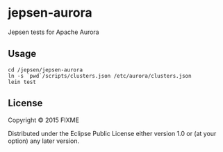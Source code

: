 # jepsen-aurora

Jepsen tests for Apache Aurora

## Usage

```
cd /jepsen/jepsen-aurora
ln -s `pwd`/scripts/clusters.json /etc/aurora/clusters.json
lein test
```

## License

Copyright © 2015 FIXME

Distributed under the Eclipse Public License either version 1.0 or (at
your option) any later version.
